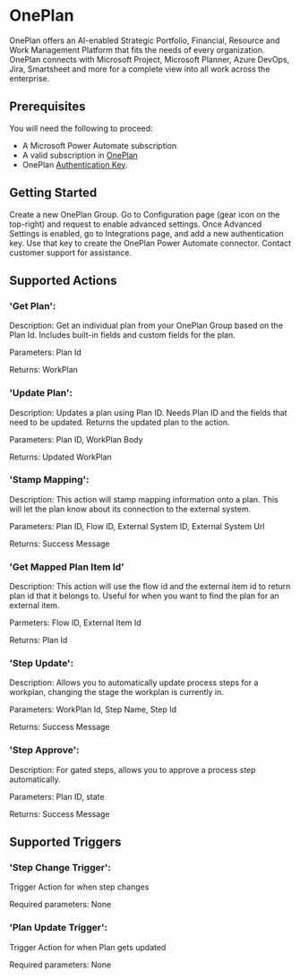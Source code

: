 # OnePlan

OnePlan offers an AI-enabled Strategic Portfolio, Financial, Resource and Work Management Platform that fits the needs of every organization. OnePlan connects with Microsoft Project, Microsoft Planner, Azure DevOps, Jira, Smartsheet and more for a complete view into all work across the enterprise.

## Prerequisites
You will need the following to proceed:
* A Microsoft Power Automate subscription
* A valid subscription in [OnePlan](https://oneplan.ai/)
* OnePlan [Authentication Key](https://support.oneplan.ai/hc/en-us/articles/14388035357709-OnePlan-Integration-settings). 


## Getting Started

Create a new OnePlan Group. Go to Configuration page (gear icon on the top-right) and request to enable advanced settings. Once Advanced Settings is enabled, go to Integrations page, and add a new authentication key. Use that key to create the OnePlan Power Automate connector. Contact customer support for assistance.


## Supported Actions
### 'Get Plan': 
Description: Get an individual plan from your OnePlan Group based on the Plan Id. Includes built-in fields and custom fields for the plan.

Parameters: Plan Id

Returns: WorkPlan

### 'Update Plan': 
Description: Updates a plan using Plan ID. Needs Plan ID and the fields that need to be updated. Returns the updated plan to the action.

Parameters: Plan ID, WorkPlan Body

Returns: Updated WorkPlan


### 'Stamp Mapping':
Description: This action will stamp mapping information onto a plan. This will let the plan know about its connection to the external system.

Parameters: Plan ID, Flow ID, External System ID, External System Url

Returns: Success Message

### 'Get Mapped Plan Item Id'
Description: This action will use the flow id and the external item id to return plan id that it belongs to. Useful for when you want to find the plan for an external item.

Parmeters: Flow ID, External Item Id

Returns: Plan Id

### 'Step Update': 
Description: Allows you to automatically update process steps for a workplan, changing the stage the workplan is currently in.

Parameters: WorkPlan Id, Step Name, Step Id

Returns: Success Message

### 'Step Approve': 
Description: For gated steps, allows you to approve a process step automatically.

Parameters: Plan ID, state

Returns: Success Message

## Supported Triggers

### 'Step Change Trigger': 
Trigger Action for when step changes

Required parameters: None

### 'Plan Update Trigger': 
Trigger Action for when Plan gets updated

Required parameters: None